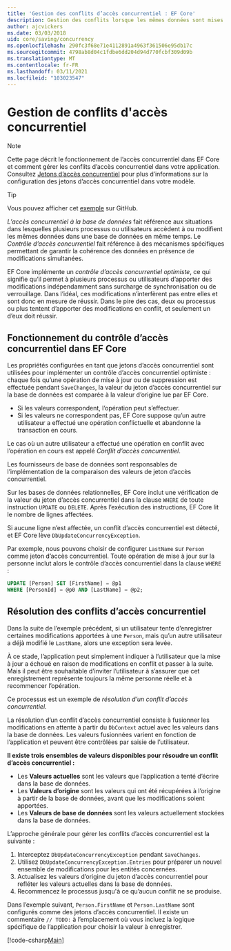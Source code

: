 ```yaml
---
title: 'Gestion des conflits d’accès concurrentiel : EF Core'
description: Gestion des conflits lorsque les mêmes données sont mises à jour simultanément avec Entity Framework Core
author: ajcvickers
ms.date: 03/03/2018
uid: core/saving/concurrency
ms.openlocfilehash: 290fc3f68e71e4112891a4963f361506e95db17c
ms.sourcegitcommit: 4798ab8d04c1fdbe6dd204d94d770fcbf309d09b
ms.translationtype: MT
ms.contentlocale: fr-FR
ms.lasthandoff: 03/11/2021
ms.locfileid: "103023547"
---
```

# <a name="handling-concurrency-conflicts"></a>Gestion de conflits d'accès concurrentiel

> [!NOTE]
> Cette page décrit le fonctionnement de l’accès concurrentiel dans EF Core et comment gérer les conflits d’accès concurrentiel dans votre application. Consultez [Jetons d’accès concurrentiel](xref:core/modeling/concurrency) pour plus d’informations sur la configuration des jetons d’accès concurrentiel dans votre modèle.

> [!TIP]
> Vous pouvez afficher cet [exemple](https://github.com/dotnet/EntityFramework.Docs/tree/main/samples/core/Saving/Concurrency/) sur GitHub.

_L’accès concurrentiel à la base de données_ fait référence aux situations dans lesquelles plusieurs processus ou utilisateurs accèdent à ou modifient les mêmes données dans une base de données en même temps. Le _Contrôle d’accès concurrentiel_ fait référence à des mécanismes spécifiques permettant de garantir la cohérence des données en présence de modifications simultanées.

EF Core implémente un _contrôle d’accès concurrentiel optimiste_, ce qui signifie qu’il permet à plusieurs processus ou utilisateurs d’apporter des modifications indépendamment sans surcharge de synchronisation ou de verrouillage. Dans l’idéal, ces modifications n’interfèrent pas entre elles et sont donc en mesure de réussir. Dans le pire des cas, deux ou processus ou plus tentent d’apporter des modifications en conflit, et seulement un d’eux doit réussir.

## <a name="how-concurrency-control-works-in-ef-core"></a>Fonctionnement du contrôle d’accès concurrentiel dans EF Core

Les propriétés configurées en tant que jetons d’accès concurrentiel sont utilisées pour implémenter un contrôle d’accès concurrentiel optimiste : chaque fois qu’une opération de mise à jour ou de suppression est effectuée pendant `SaveChanges`, la valeur du jeton d’accès concurrentiel sur la base de données est comparée à la valeur d’origine lue par EF Core.

- Si les valeurs correspondent, l’opération peut s’effectuer.
- Si les valeurs ne correspondent pas, EF Core suppose qu’un autre utilisateur a effectué une opération conflictuelle et abandonne la transaction en cours.

Le cas où un autre utilisateur a effectué une opération en conflit avec l’opération en cours est appelé _Conflit d’accès concurrentiel_.

Les fournisseurs de base de données sont responsables de l’implémentation de la comparaison des valeurs de jeton d’accès concurrentiel.

Sur les bases de données relationnelles, EF Core inclut une vérification de la valeur du jeton d’accès concurrentiel dans la clause `WHERE` de toute instruction `UPDATE` ou `DELETE`. Après l’exécution des instructions, EF Core lit le nombre de lignes affectées.

Si aucune ligne n’est affectée, un conflit d’accès concurrentiel est détecté, et EF Core lève `DbUpdateConcurrencyException`.

Par exemple, nous pouvons choisir de configurer `LastName` sur `Person` comme jeton d’accès concurrentiel. Toute opération de mise à jour sur la personne inclut alors le contrôle d’accès concurrentiel dans la clause `WHERE` :

```sql
UPDATE [Person] SET [FirstName] = @p1
WHERE [PersonId] = @p0 AND [LastName] = @p2;
```

## <a name="resolving-concurrency-conflicts"></a>Résolution des conflits d’accès concurrentiel

Dans la suite de l’exemple précédent, si un utilisateur tente d’enregistrer certaines modifications apportées à une `Person`, mais qu’un autre utilisateur a déjà modifié le `LastName`, alors une exception sera levée.

À ce stade, l’application peut simplement indiquer à l’utilisateur que la mise à jour a échoué en raison de modifications en conflit et passer à la suite. Mais il peut être souhaitable d’inviter l’utilisateur à s’assurer que cet enregistrement représente toujours la même personne réelle et à recommencer l’opération.

Ce processus est un exemple de _résolution d’un conflit d’accès concurrentiel_.

La résolution d’un conflit d’accès concurrentiel consiste à fusionner les modifications en attente à partir du `DbContext` actuel avec les valeurs dans la base de données. Les valeurs fusionnées varient en fonction de l’application et peuvent être contrôlées par saisie de l’utilisateur.

**Il existe trois ensembles de valeurs disponibles pour résoudre un conflit d’accès concurrentiel :**

- Les **Valeurs actuelles** sont les valeurs que l’application a tenté d’écrire dans la base de données.
- Les **Valeurs d’origine** sont les valeurs qui ont été récupérées à l’origine à partir de la base de données, avant que les modifications soient apportées.
- Les **Valeurs de base de données** sont les valeurs actuellement stockées dans la base de données.

L’approche générale pour gérer les conflits d’accès concurrentiel est la suivante :

1. Interceptez `DbUpdateConcurrencyException` pendant `SaveChanges`.
2. Utilisez `DbUpdateConcurrencyException.Entries` pour préparer un nouvel ensemble de modifications pour les entités concernées.
3. Actualisez les valeurs d’origine du jeton d’accès concurrentiel pour refléter les valeurs actuelles dans la base de données.
4. Recommencez le processus jusqu'à ce qu’aucun conflit ne se produise.

Dans l’exemple suivant, `Person.FirstName` et `Person.LastName` sont configurés comme des jetons d’accès concurrentiel. Il existe un commentaire `// TODO:` à l’emplacement où vous incluez la logique spécifique de l’application pour choisir la valeur à enregistrer.

[!code-csharp[Main](../../../samples/core/Saving/Concurrency/Sample.cs?name=ConcurrencyHandlingCode&highlight=33-34)]
